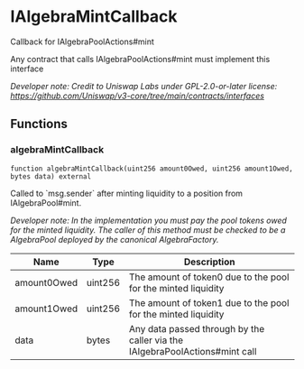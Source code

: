 

# IAlgebraMintCallback


Callback for IAlgebraPoolActions#mint

Any contract that calls IAlgebraPoolActions#mint must implement this interface

*Developer note: Credit to Uniswap Labs under GPL-2.0-or-later license:
https://github.com/Uniswap/v3-core/tree/main/contracts/interfaces*


## Functions
### algebraMintCallback

```solidity
function algebraMintCallback(uint256 amount0Owed, uint256 amount1Owed, bytes data) external
```

Called to &#x60;msg.sender&#x60; after minting liquidity to a position from IAlgebraPool#mint.

*Developer note: In the implementation you must pay the pool tokens owed for the minted liquidity.
The caller of this method _must_ be checked to be a AlgebraPool deployed by the canonical AlgebraFactory.*

| Name | Type | Description |
| ---- | ---- | ----------- |
| amount0Owed | uint256 | The amount of token0 due to the pool for the minted liquidity |
| amount1Owed | uint256 | The amount of token1 due to the pool for the minted liquidity |
| data | bytes | Any data passed through by the caller via the IAlgebraPoolActions#mint call |

